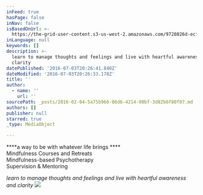 ```yaml
---
inFeed: true
hasPage: false
inNav: false
isBasedOnUrl: >-
  https://the-grid-user-content.s3-us-west-2.amazonaws.com/9728026d-ecf9-4864-94bf-68792634fd44.jpg
inLanguage: null
keywords: []
description: >-
  learn to manage thoughts and feelings and live with heartful awareness and
  clarity
datePublished: '2016-07-03T20:26:41.840Z'
dateModified: '2016-07-03T20:26:33.178Z'
title: ''
author:
  - name: ''
    url: ''
sourcePath: _posts/2016-02-04-5a75b966-86d6-4214-90bf-3d82b6f80f07.md
authors: []
publisher: null
starred: true
_type: MediaObject

---
```

****a way to be with whatever life brings ****  
Mindfulness Courses and Retreats  
Mindfulness-based Psychotherapy  
Supervision & Mentoring 

_learn to manage thoughts and feelings and live with heartful awareness and clarity_
![](https://the-grid-user-content.s3-us-west-2.amazonaws.com/9728026d-ecf9-4864-94bf-68792634fd44.jpg)